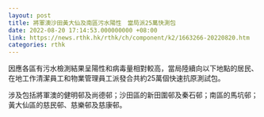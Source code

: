 ```yaml
---
layout: post
title: 將軍澳沙田黃大仙及南區污水陽性　當局派25萬快測包
date: 2022-08-20 17:14:53.000000000 +08:00
link: https://news.rthk.hk/rthk/ch/component/k2/1663266-20220820.htm
categories: rthk
---
```


因應各區有污水檢測結果呈陽性和病毒量相對較高，當局陸續向以下地點的居民、在地工作清潔員工和物業管理員工派發合共約25萬個快速抗原測試包。

涉及包括將軍澳的健明邨及尚德邨；沙田區的新田圍邨及秦石邨；南區的馬坑邨；黃大仙區的慈民邨、慈樂邨及慈康邨。
